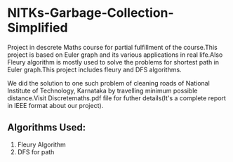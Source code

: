 # NITKs-Garbage-Collection-Simplified
Project in descrete Maths course for partial fulfillment of the course.This project is based on Euler graph and its various applications in real life.Also Fleury algorithm is mostly used to solve the problems for shortest path in Euler graph.This project includes fleury and DFS algorithms.

We did the solution to one such problem of cleaning roads of National Institute of Technology, Karnataka by travelling minimum possible distance.Visit Discretemaths.pdf file for futher details(It's a complete report in IEEE format about our project).

## Algorithms Used:
1. Fleury Algorithm
2. DFS for path
